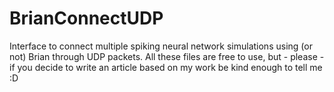 # BrianConnectUDP
Interface to connect multiple spiking neural network simulations using (or not) Brian through UDP packets.
All these files are free to use, but - please - if you decide to write an article based on my work be kind enough to tell me :D
